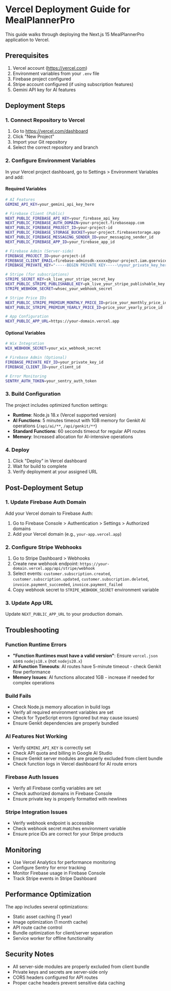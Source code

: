 # Vercel Deployment Guide for MealPlannerPro

This guide walks through deploying the Next.js 15 MealPlannerPro application to Vercel.

## Prerequisites

1. Vercel account (https://vercel.com)
2. Environment variables from your `.env` file
3. Firebase project configured
4. Stripe account configured (if using subscription features)
5. Gemini API key for AI features

## Deployment Steps

### 1. Connect Repository to Vercel

1. Go to https://vercel.com/dashboard
2. Click "New Project"
3. Import your Git repository
4. Select the correct repository and branch

### 2. Configure Environment Variables

In your Vercel project dashboard, go to Settings > Environment Variables and add:

#### Required Variables
```bash
# AI Features
GEMINI_API_KEY=your_gemini_api_key_here

# Firebase Client (Public)
NEXT_PUBLIC_FIREBASE_API_KEY=your_firebase_api_key
NEXT_PUBLIC_FIREBASE_AUTH_DOMAIN=your-project.firebaseapp.com
NEXT_PUBLIC_FIREBASE_PROJECT_ID=your-project-id
NEXT_PUBLIC_FIREBASE_STORAGE_BUCKET=your-project.firebasestorage.app
NEXT_PUBLIC_FIREBASE_MESSAGING_SENDER_ID=your_messaging_sender_id
NEXT_PUBLIC_FIREBASE_APP_ID=your_firebase_app_id

# Firebase Admin (Server-side)
FIREBASE_PROJECT_ID=your-project-id
FIREBASE_CLIENT_EMAIL=firebase-adminsdk-xxxxx@your-project.iam.gserviceaccount.com
FIREBASE_PRIVATE_KEY="-----BEGIN PRIVATE KEY-----\nyour_private_key_here\n-----END PRIVATE KEY-----"

# Stripe (for subscriptions)
STRIPE_SECRET_KEY=sk_live_your_stripe_secret_key
NEXT_PUBLIC_STRIPE_PUBLISHABLE_KEY=pk_live_your_stripe_publishable_key
STRIPE_WEBHOOK_SECRET=whsec_your_webhook_secret

# Stripe Price IDs
NEXT_PUBLIC_STRIPE_PREMIUM_MONTHLY_PRICE_ID=price_your_monthly_price_id
NEXT_PUBLIC_STRIPE_PREMIUM_YEARLY_PRICE_ID=price_your_yearly_price_id

# App Configuration
NEXT_PUBLIC_APP_URL=https://your-domain.vercel.app
```

#### Optional Variables
```bash
# Wix Integration
WIX_WEBHOOK_SECRET=your_wix_webhook_secret

# Firebase Admin (Optional)
FIREBASE_PRIVATE_KEY_ID=your_private_key_id
FIREBASE_CLIENT_ID=your_client_id

# Error Monitoring
SENTRY_AUTH_TOKEN=your_sentry_auth_token
```

### 3. Build Configuration

The project includes optimized function settings:

- **Runtime**: Node.js 18.x (Vercel supported version)
- **AI Functions**: 5 minutes timeout with 1GB memory for Genkit AI operations (`/api/ai/**`, `/api/genkit/**`)
- **Standard Functions**: 60 seconds timeout for regular API routes
- **Memory**: Increased allocation for AI-intensive operations

### 4. Deploy

1. Click "Deploy" in Vercel dashboard
2. Wait for build to complete
3. Verify deployment at your assigned URL

## Post-Deployment Setup

### 1. Update Firebase Auth Domain

Add your Vercel domain to Firebase Auth:
1. Go to Firebase Console > Authentication > Settings > Authorized domains
2. Add your Vercel domain (e.g., `your-app.vercel.app`)

### 2. Configure Stripe Webhooks

1. Go to Stripe Dashboard > Webhooks
2. Create new webhook endpoint: `https://your-domain.vercel.app/api/stripe/webhook`
3. Select events: `customer.subscription.created`, `customer.subscription.updated`, `customer.subscription.deleted`, `invoice.payment_succeeded`, `invoice.payment_failed`
4. Copy webhook secret to `STRIPE_WEBHOOK_SECRET` environment variable

### 3. Update App URL

Update `NEXT_PUBLIC_APP_URL` to your production domain.

## Troubleshooting

### Function Runtime Errors
- **"Function Runtimes must have a valid version"**: Ensure `vercel.json` uses `nodejs18.x` (not `nodejs20.x`)
- **AI Function Timeouts**: AI routes have 5-minute timeout - check Genkit flow performance
- **Memory Issues**: AI functions allocated 1GB - increase if needed for complex operations

### Build Fails
- Check Node.js memory allocation in build logs
- Verify all required environment variables are set
- Check for TypeScript errors (ignored but may cause issues)
- Ensure Genkit dependencies are properly bundled

### AI Features Not Working
- Verify `GEMINI_API_KEY` is correctly set
- Check API quota and billing in Google AI Studio
- Ensure Genkit server modules are properly excluded from client bundle
- Check function logs in Vercel dashboard for AI route errors

### Firebase Auth Issues
- Verify all Firebase config variables are set
- Check authorized domains in Firebase Console
- Ensure private key is properly formatted with newlines

### Stripe Integration Issues
- Verify webhook endpoint is accessible
- Check webhook secret matches environment variable
- Ensure price IDs are correct for your Stripe products

## Monitoring

- Use Vercel Analytics for performance monitoring
- Configure Sentry for error tracking
- Monitor Firebase usage in Firebase Console
- Track Stripe events in Stripe Dashboard

## Performance Optimization

The app includes several optimizations:
- Static asset caching (1 year)
- Image optimization (1 month cache)
- API route cache control
- Bundle optimization for client/server separation
- Service worker for offline functionality

## Security Notes

- All server-side modules are properly excluded from client bundle
- Private keys and secrets are server-side only
- CORS headers configured for API routes
- Proper cache headers prevent sensitive data caching